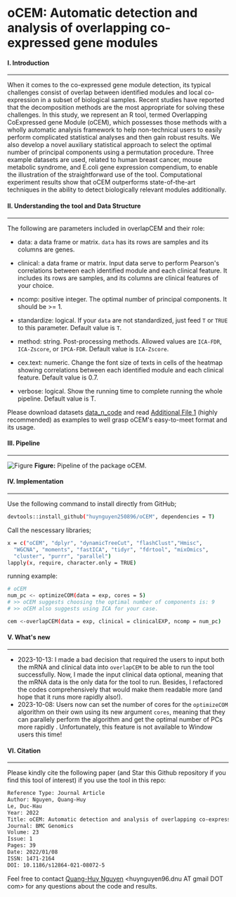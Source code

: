 # oCEM: Automatic detection and analysis of overlapping co-expressed gene modules
#### I. Introduction
---
When it comes to the co-expressed gene module detection, its typical challenges consist of overlap between identified modules and local co-expression in a subset of biological samples. Recent studies have reported that the decomposition methods are the most appropriate for solving these challenges. In this study, we represent an R tool, termed Overlapping CoExpressed gene Module (oCEM), which possesses those methods with a wholly automatic analysis framework to help non-technical users to easily perform complicated statistical analyses and then gain robust results. We also develop a novel auxiliary statistical approach to select the optimal number of principal components using a permutation procedure. Three example datasets are used, related to human breast cancer, mouse metabolic syndrome, and E.coli gene expression compendium, to enable the illustration of the straightforward use of the tool. Computational experiment results show that oCEM outperforms state-of-the-art techniques in the ability to detect biologically relevant modules additionally.

#### II. Understanding the tool and Data Structure
---
The following are parameters included in overlapCEM and their role:
- data: a data frame or matrix. `data` has its rows are samples and its columns are genes.

- clinical: a data frame or matrix. Input data serve to perform Pearson's correlations between each identified module and each clinical feature. It includes its rows are samples, and its columns are clinical features of your choice.

- ncomp: positive integer. The optimal number of principal components. It should be >= 1.

- standardize: logical. If your `data` are not standardized, just feed `T` or `TRUE` to this parameter. Default value is `T`.

- method: string. Post-processing methods. Allowed values are `ICA-FDR`, `ICA-Zscore`, or `IPCA-FDR`. Default value is `ICA-Zscore`.

- cex.text: numeric. Change the font size of texts in cells of the heatmap showing correlations between each identified module and each clinical feature. Default value is 0.7.

- verbose: logical. Show the running time to complete running the whole pipeline. Default value is T.

Please download datasets [data_n_code](https://github.com/huynguyen250896/oCEM/tree/main/data_n_code) and read [Additional File 1](https://github.com/huynguyen250896/oCEM/blob/main/Additional%20File%201.pdf) (highly recommended) as examples to well grasp oCEM's easy-to-meet format and its usage.

#### III. Pipeline
---
![Figure](https://imgur.com/lPoY1UX.png)
**Figure:** Pipeline of the package oCEM.

#### IV. Implementation
---
Use the following command to install directly from GitHub;
```sh
devtools::install_github("huynguyen250896/oCEM", dependencies = T)
```
Call the nescessary libraries;
```sh
x = c("oCEM", "dplyr", "dynamicTreeCut", "flashClust","Hmisc",
  "WGCNA", "moments", "fastICA", "tidyr", "fdrtool", "mixOmics",
  "cluster", "purrr", "parallel")
lapply(x, require, character.only = TRUE)
```
running example:
```sh
# oCEM
num_pc <- optimizeCOM(data = exp, cores = 5)
# >> oCEM suggests choosing the optimal number of components is: 9
# >> oCEM also suggests using ICA for your case. 

cem <-overlapCEM(data = exp, clinical = clinicalEXP, ncomp = num_pc)
```

#### V. What's new
---
- 2023-10-13: I made a bad decision that required the users to input both the mRNA and clinical data into `overlapCEM` to be able to run the tool successfully. Now, I made the input clinical data optional, meaning that the mRNA data is the only data for the tool to run. Besides, I refactored the codes comprehensively that would make them readable more (and hope that it runs more rapidly also!).
- 2023-10-08: Users now can set the number of cores for the `optimizeCOM` algorithm on their own using its new argument `cores`, meaning that they can parallely perform the algorithm and get the optimal number of PCs more rapidly . Unfortunately, this feature is not available to Window users this time!

#### VI. Citation
---
Please kindly cite the following paper (and Star this Github repository if you find this tool of interest) if you use the tool in this repo: </br>
```sh
Reference Type: Journal Article
Author: Nguyen, Quang-Huy
Le, Duc-Hau
Year: 2022
Title: oCEM: Automatic detection and analysis of overlapping co-expressed gene modules
Journal: BMC Genomics
Volume: 23
Issue: 1
Pages: 39
Date: 2022/01/08
ISSN: 1471-2164
DOI: 10.1186/s12864-021-08072-5
```
Feel free to contact [Quang-Huy Nguyen](https://github.com/huynguyen250896) <huynguyen96.dnu AT gmail DOT com> for any questions about the code and results.
